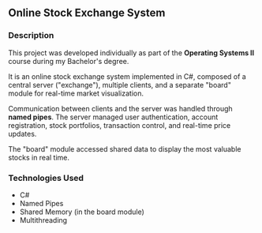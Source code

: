 ## Online Stock Exchange System

### Description
This project was developed individually as part of the **Operating Systems II** course during my Bachelor's degree.

It is an online stock exchange system implemented in C#, composed of a central server ("exchange"), multiple clients, and a separate "board" module for real-time market visualization.

Communication between clients and the server was handled through **named pipes**. The server managed user authentication, account registration, stock portfolios, transaction control, and real-time price updates.

The "board" module accessed shared data to display the most valuable stocks in real time.

### Technologies Used
- C#  
- Named Pipes  
- Shared Memory (in the board module)  
- Multithreading
